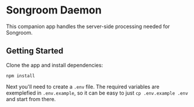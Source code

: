 # Songroom Daemon

This companion app handles the server-side processing needed for Songroom.

## Getting Started

Clone the app and install dependencies:

    npm install
    
Next you'll need to create a `.env` file. The required variables are exemplefied
in `.env.example`, so it can be easy to just `cp .env.example .env` and start
from there.